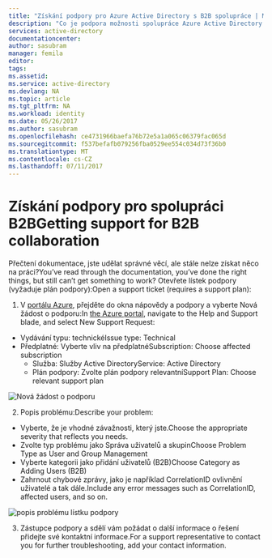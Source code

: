 ```yaml
---
title: "Získání podpory pro Azure Active Directory s B2B spolupráce | Microsoft Docs"
description: "Co je podpora možnosti spolupráce Azure Active Directory s B2B?"
services: active-directory
documentationcenter: 
author: sasubram
manager: femila
editor: 
tags: 
ms.assetid: 
ms.service: active-directory
ms.devlang: NA
ms.topic: article
ms.tgt_pltfrm: NA
ms.workload: identity
ms.date: 05/26/2017
ms.author: sasubram
ms.openlocfilehash: ce4731966baefa76b72e5a1a065c06379fac065d
ms.sourcegitcommit: f537befafb079256fba0529ee554c034d73f36b0
ms.translationtype: MT
ms.contentlocale: cs-CZ
ms.lasthandoff: 07/11/2017
---
```

# <a name="getting-support-for-b2b-collaboration"></a><span data-ttu-id="1fdaf-103">Získání podpory pro spolupráci B2B</span><span class="sxs-lookup"><span data-stu-id="1fdaf-103">Getting support for B2B collaboration</span></span>

<span data-ttu-id="1fdaf-104">Přečtení dokumentace, jste udělat správné věcí, ale stále nelze získat něco na práci?</span><span class="sxs-lookup"><span data-stu-id="1fdaf-104">You’ve read through the documentation, you’ve done the right things, but still can’t get something to work?</span></span> <span data-ttu-id="1fdaf-105">Otevřete lístek podpory (vyžaduje plán podpory):</span><span class="sxs-lookup"><span data-stu-id="1fdaf-105">Open a support ticket (requires a support plan):</span></span>

1. <span data-ttu-id="1fdaf-106">V [portálu Azure](https://portal.azure.com), přejděte do okna nápovědy a podpory a vyberte Nová žádost o podporu:</span><span class="sxs-lookup"><span data-stu-id="1fdaf-106">In [the Azure portal](https://portal.azure.com), navigate to the Help and Support blade, and select New Support Request:</span></span>
  - <span data-ttu-id="1fdaf-107">Vydávání typu: technické</span><span class="sxs-lookup"><span data-stu-id="1fdaf-107">Issue type: Technical</span></span>
  - <span data-ttu-id="1fdaf-108">Předplatné: Vyberte vliv na předplatné</span><span class="sxs-lookup"><span data-stu-id="1fdaf-108">Subscription: Choose affected subscription</span></span>
    - <span data-ttu-id="1fdaf-109">Služba: Služby Active Directory</span><span class="sxs-lookup"><span data-stu-id="1fdaf-109">Service: Active Directory</span></span>
    - <span data-ttu-id="1fdaf-110">Plán podpory: Zvolte plán podpory relevantní</span><span class="sxs-lookup"><span data-stu-id="1fdaf-110">Support Plan: Choose relevant support plan</span></span>

  ![Nová žádost o podporu](media/active-directory-b2b-support/new-support-request.png)

2. <span data-ttu-id="1fdaf-112">Popis problému:</span><span class="sxs-lookup"><span data-stu-id="1fdaf-112">Describe your problem:</span></span>
  - <span data-ttu-id="1fdaf-113">Vyberte, že je vhodné závažnosti, který jste.</span><span class="sxs-lookup"><span data-stu-id="1fdaf-113">Choose the appropriate severity that reflects you needs.</span></span>
  - <span data-ttu-id="1fdaf-114">Zvolte typ problému jako Správa uživatelů a skupin</span><span class="sxs-lookup"><span data-stu-id="1fdaf-114">Choose Problem Type as User and Group Management</span></span>
  - <span data-ttu-id="1fdaf-115">Vyberte kategorii jako přidání uživatelů (B2B)</span><span class="sxs-lookup"><span data-stu-id="1fdaf-115">Choose Category as Adding Users (B2B)</span></span>
  - <span data-ttu-id="1fdaf-116">Zahrnout chybové zprávy, jako je například CorrelationID ovlivnění uživatelé a tak dále.</span><span class="sxs-lookup"><span data-stu-id="1fdaf-116">Include any error messages such as CorrelationID, affected users, and so on.</span></span>

  ![popis problému lístku podpory](media/active-directory-b2b-support/problem-description.png)

3. <span data-ttu-id="1fdaf-118">Zástupce podpory a sdělí vám požádat o další informace o řešení přidejte své kontaktní informace.</span><span class="sxs-lookup"><span data-stu-id="1fdaf-118">For a support representative to contact you for further troubleshooting, add your contact information.</span></span>

